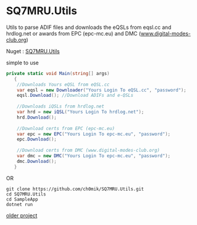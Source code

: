 # SQ7MRU.Utils
Utils to parse ADIF files and downloads the eQSLs from eqsl.cc and hrdlog.net or awards from EPC (epc-mc.eu) and DMC (www.digital-modes-club.org)

Nuget : [SQ7MRU.Utils](https://www.nuget.org/packages/SQ7MRU.Utils)

simple to use 

```c#
private static void Main(string[] args)
   {
    //Downloads Yours eQSL from eQSL.cc
    var eqsl = new Downloader("Yours Login To eQSL.cc", "password");
    eqsl.Download(); //Download ADIFs and e-QSLs 
	
    //Downloads iQSLs from hrdlog.net
    var hrd = new iQSL("Yours Login To hrdlog.net");
    hrd.Download();
    
    //Download certs from EPC (epc-mc.eu)
    var epc = new EPC("Yours Login To epc-mc.eu", "password");
    epc.Download();
    
    //Download certs from DMC (www.digital-modes-club.org)
    var dmc = new DMC("Yours Login To epc-mc.eu", "password");
    dmc.Download();
   }
```

OR

```
git clone https://github.com/ch0mik/SQ7MRU.Utils.git
cd SQ7MRU.Utils
cd SampleApp
dotnet run
```

[older project]( https://eqsldownloader.codeplex.com/)
